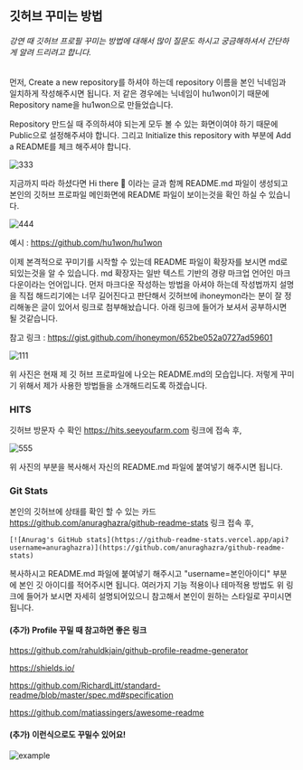 ## 깃허브 꾸미는 방법
###### 강연 때 깃허브 프로필 꾸미는 방법에 대해서 많이 질문도 하시고 궁금해하셔서 간단하게 알려 드리려고 합니다.

먼저, Create a new repository를 하셔야 하는데 repository 이름을 본인 닉네임과 일치하게 작성해주시면 됩니다. 저 같은 경우에는 닉네임이 hu1won이기 때문에 Repository name을 hu1won으로 만들었습니다.

Repository 만드실 때 주의하셔야 되는게 모두 볼 수 있는 화면이여야 하기 때문에 Public으로 설정해주셔야 합니다. 그리고 Initialize this repository with 부분에 Add a README를 체크 해주셔야 합니다.

![333](https://user-images.githubusercontent.com/71807924/126096291-410eff14-f7c1-45dc-afa5-4ec96409fd9a.PNG)


지금까지 따라 하셨다면 Hi there 👋 이라는 글과 함께 README.md 파일이 생성되고 본인의 깃허브 프로파일 메인화면에 README 파일이 보이는것을 확인 하실 수 있습니다.

![444](https://user-images.githubusercontent.com/71807924/126096301-b1914c5d-67bb-4f68-bfe8-d45701e801a4.PNG)

예시 : https://github.com/hu1won/hu1won

이제 본격적으로 꾸미기를 시작할 수 있는데 README 파일이 확장자를 보시면 md로 되있는것을 알 수 있습니다.
md 확장자는 일반 텍스트 기반의 경량 마크업 언어인 마크다운이라는 언어입니다. 먼저 마크다운 작성하는 방법을 아셔야 하는데 작성법까지 설명을 직접 해드리기에는 너무 길어진다고 판단해서 깃허브에 ihoneymon라는 분이 잘 정리해놓은 글이 있어서 링크로 첨부해놨습니다. 아래 링크에 들어가 보셔서 공부하시면 될 것같습니다.

참고 링크 : https://gist.github.com/ihoneymon/652be052a0727ad59601

![111](https://user-images.githubusercontent.com/71807924/126096324-52ae090b-98e1-4307-aae7-3b5cc3f4e034.PNG)

위 사진은 현재 제 깃 허브 프로파일에 나오는 README.md의 모습입니다. 저렇게 꾸미기 위해서 제가 사용한 방법들을 소개해드리도록 하겠습니다.

### HITS
깃허브 방문자 수 확인
https://hits.seeyoufarm.com 링크에 접속 후,

![555](https://user-images.githubusercontent.com/71807924/126096344-60c0566f-ce4d-4934-a49e-d293f9a73a6f.PNG)

위 사진의 부분을 복사해서 자신의 README.md 파일에 붙여넣기 해주시면 됩니다.

### Git Stats

본인의 깃허브에 상태를 확인 할 수 있는 카드
https://github.com/anuraghazra/github-readme-stats 링크 접속 후,

	[![Anurag's GitHub stats](https://github-readme-stats.vercel.app/api?username=anuraghazra)](https://github.com/anuraghazra/github-readme-stats)

복사하시고 README.md 파일에 붙여넣기 해주시고 "username=본인아이디" 부분에 본인 깃 아이디를 적어주시면 됩니다. 여러가지 기능 적용이나 테마적용 방법도 위 링크에 들어가 보시면 자세히 설명되어있으니 참고해서 본인이 원하는 스타일로 꾸미시면 됩니다.


#### (추가) Profile 꾸밀 때 참고하면 좋은 링크

https://github.com/rahuldkjain/github-profile-readme-generator

https://shields.io/

https://github.com/RichardLitt/standard-readme/blob/master/spec.md#specification

https://github.com/matiassingers/awesome-readme

#### (추가) 이런식으로도 꾸밀수 있어요!

![example](https://user-images.githubusercontent.com/71807924/126281732-20ca1a0d-bdae-4817-9c46-2486654e84d3.PNG)

